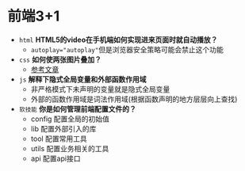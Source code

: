 # 前端3+1
- `html` **HTML5的video在手机端如何实现进来页面时就自动播放？**
  - `autoplay="autoplay"`但是浏览器安全策略可能会禁止这个功能
- `css` **如何使两张图片叠加？**
  - [参考文章](https://www.jb51.net/css/70254.html)
- `js` **解释下隐式全局变量和外部函数作用域**
  - 非严格模式下未声明的变量就是隐式全局变量
  - 外部的函数作用域是词法作用域(根据函数声明的地方层层向上查找)
- `软技能` **你是如何管理前端配置文件的？**
  - config 配置全局的初始值
  - lib 配置外部引入的库
  - tool 配置常用工具
  - utils 配置业务相关的工具
  - api 配置api接口